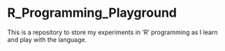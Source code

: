 # R_Programming_Playground
This is a repository to store my experiments in ‘R’ programming as I learn and play with the language. 

